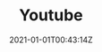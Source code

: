 ---
title: "Youtube"
slug: youtube
date: 2021-01-01T00:43:14Z
draft: true

type: post

tags:
    - tag

image: ""
thumbnail : ""

description: ""
---